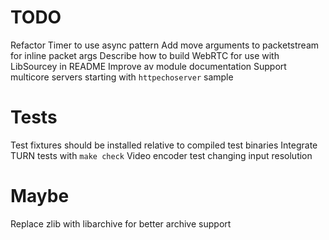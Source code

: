 # TODO

Refactor Timer to use async pattern
Add move arguments to packetstream for inline packet args
Describe how to build WebRTC for use with LibSourcey in README
Improve av module documentation
Support multicore servers starting with `httpechoserver` sample

# Tests

Test fixtures should be installed relative to compiled test binaries
Integrate TURN tests with `make check`
Video encoder test changing input resolution


# Maybe

Replace zlib with libarchive for better archive support
